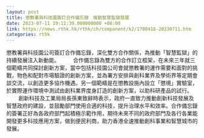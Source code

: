 ```yaml
---
layout: post
title: 懲教署與科技園簽訂合作備忘錄　推動智慧監獄發展
date: 2023-07-11 19:11:39.000000000 +08:00
link: https://news.rthk.hk/rthk/ch/component/k2/1708418-20230711.htm
categories: rthk
---
```


懲教署與科技園公司簽訂合作備忘錄，深化雙方合作關係，為推動「智慧監獄」的持續發展注入新動能。
　　 
合作備忘錄為雙方的合作訂立框架，在未來三年就三個範疇共同探討創新方案，當中包括科技園公司會就懲教署的運作需要和面對的挑戰，物色和配對市場驗證的創新方案，並為署方安排與創科業界及學術界等定期會談交流，以創造更多協作機遇。另一個範疇是在懲教設施內設立「懲境」實驗室，於實際運作環境中測試由創科業界度身訂造的創新方案，以助科研產品的試行。
　　 
創新科技及工業局局長孫東致辭時表示，政府一直致力推動創新科技發展及智慧政府的建設，並鼓勵部門使用合適的科技，提升治理水平和效率。合作備忘錄的簽署正好為各政府部門起積極示範作用，期待未來不同的政府部門及各行各業能開發更多科技應用方案，做到便民利商，助力香港全速推動創科事業和智慧城市的發展。

